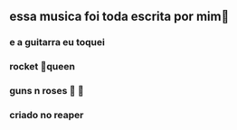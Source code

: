 ## essa musica foi toda escrita por mim:guitar:

### e a guitarra eu toquei

### rocket :rocket:queen

### guns n roses :gun:       :rose:



### criado no reaper











